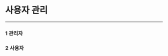# 사용자 관리

---

### 1 관리자

##### 

##### 

##### 

##### 

##### 

### 2 사용자

##### 

##### 

##### 



